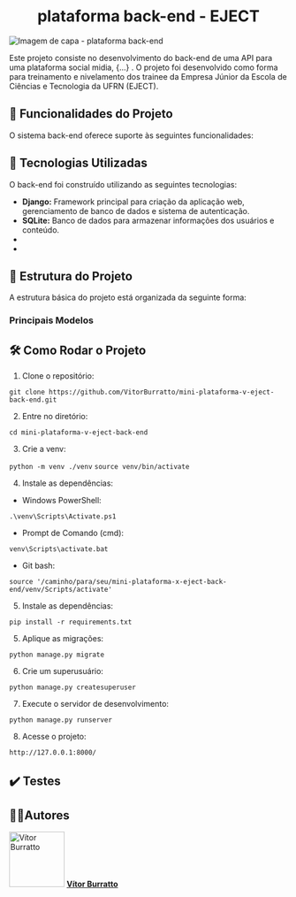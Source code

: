 <h1 align="center"> plataforma back-end - EJECT </h1>

![Imagem de capa - plataforma back-end]()

Este projeto consiste no desenvolvimento do back-end de uma API para uma plataforma social midia, {...} . O projeto foi desenvolvido como forma para treinamento e nivelamento dos trainee da Empresa Júnior da Escola de Ciências e Tecnologia da UFRN (EJECT).


## 🔧 Funcionalidades do Projeto

O sistema back-end oferece suporte às seguintes funcionalidades:



## 🚀 Tecnologias Utilizadas

O back-end foi construído utilizando as seguintes tecnologias:

-  **Django:** Framework principal para criação da aplicação web, gerenciamento de banco de dados e sistema de autenticação.
-  **SQLite:** Banco de dados para armazenar informações dos usuários e conteúdo.
-
-

## 📁 Estrutura do Projeto

A estrutura básica do projeto está organizada da seguinte forma:


### Principais Modelos  



## 🛠 Como Rodar o Projeto  

1. Clone o repositório:

`git clone https://github.com/VitorBurratto/mini-plataforma-v-eject-back-end.git`

2. Entre no diretório:

`cd mini-plataforma-v-eject-back-end`

3. Crie a venv:

`python -m venv ./venv`
`source venv/bin/activate`

4. Instale as dependências:
    
- Windows PowerShell:

`.\venv\Scripts\Activate.ps1`

- Prompt de Comando (cmd):

`venv\Scripts\activate.bat`

- Git bash:

`source '/caminho/para/seu/mini-plataforma-x-eject-back-end/venv/Scripts/activate'`

5. Instale as dependências:

`pip install -r requirements.txt`

5. Aplique as migrações:

`python manage.py migrate`

6. Crie um superusuário:

`python manage.py createsuperuser`

7. Execute o servidor de desenvolvimento:

`python manage.py runserver`

8. Acesse o projeto:

`http://127.0.0.1:8000/`

## ✔️ Testes



## 🧑‍💻Autores

<img src="https://github.com/VitorBurratto.png" alt="Vítor Burratto" width="100" height="100"/> **[Vítor Burratto](https://github.com/VitorBurratto)**

